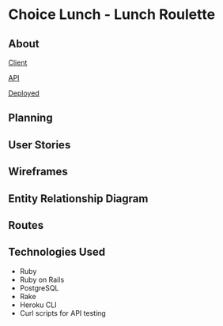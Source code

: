 # Choice Lunch - Lunch Roulette

## About
[Client](https://github.com/nancyho629/choice-lunch-client)

[API](https://github.com/nancyho629/choice-lunch-api)

[Deployed](https://nancyho629.github.io/choice-lunch-client/)

## Planning

## User Stories

## Wireframes

## Entity Relationship Diagram

## Routes

## Technologies Used
- Ruby
- Ruby on Rails
- PostgreSQL
- Rake
- Heroku CLI
- Curl scripts for API testing
